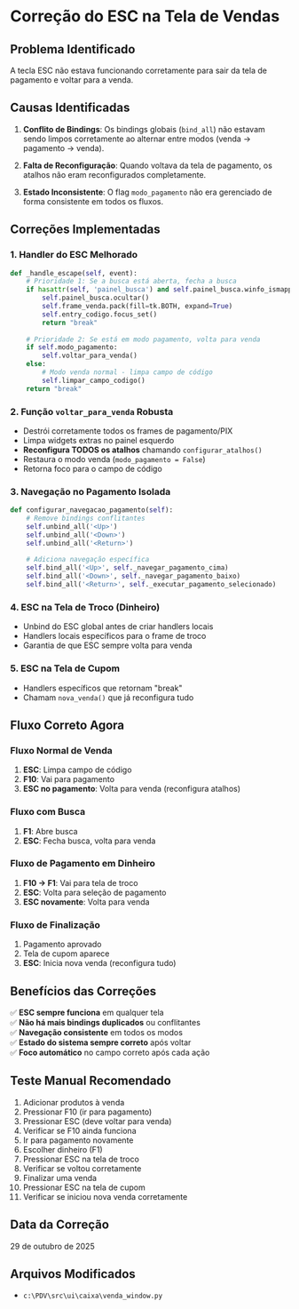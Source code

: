 # Correção do ESC na Tela de Vendas

## Problema Identificado
A tecla ESC não estava funcionando corretamente para sair da tela de pagamento e voltar para a venda.

## Causas Identificadas

1. **Conflito de Bindings**: Os bindings globais (`bind_all`) não estavam sendo limpos corretamente ao alternar entre modos (venda → pagamento → venda).

2. **Falta de Reconfiguração**: Quando voltava da tela de pagamento, os atalhos não eram reconfigurados completamente.

3. **Estado Inconsistente**: O flag `modo_pagamento` não era gerenciado de forma consistente em todos os fluxos.

## Correções Implementadas

### 1. Handler do ESC Melhorado
```python
def _handle_escape(self, event):
    # Prioridade 1: Se a busca está aberta, fecha a busca
    if hasattr(self, 'painel_busca') and self.painel_busca.winfo_ismapped():
        self.painel_busca.ocultar()
        self.frame_venda.pack(fill=tk.BOTH, expand=True)
        self.entry_codigo.focus_set()
        return "break"
    
    # Prioridade 2: Se está em modo pagamento, volta para venda
    if self.modo_pagamento:
        self.voltar_para_venda()
    else:
        # Modo venda normal - limpa campo de código
        self.limpar_campo_codigo()
    return "break"
```

### 2. Função `voltar_para_venda` Robusta
- Destrói corretamente todos os frames de pagamento/PIX
- Limpa widgets extras no painel esquerdo
- **Reconfigura TODOS os atalhos** chamando `configurar_atalhos()`
- Restaura o modo venda (`modo_pagamento = False`)
- Retorna foco para o campo de código

### 3. Navegação no Pagamento Isolada
```python
def configurar_navegacao_pagamento(self):
    # Remove bindings conflitantes
    self.unbind_all('<Up>')
    self.unbind_all('<Down>')
    self.unbind_all('<Return>')
    
    # Adiciona navegação específica
    self.bind_all('<Up>', self._navegar_pagamento_cima)
    self.bind_all('<Down>', self._navegar_pagamento_baixo)
    self.bind_all('<Return>', self._executar_pagamento_selecionado)
```

### 4. ESC na Tela de Troco (Dinheiro)
- Unbind do ESC global antes de criar handlers locais
- Handlers locais específicos para o frame de troco
- Garantia de que ESC sempre volta para venda

### 5. ESC na Tela de Cupom
- Handlers específicos que retornam "break"
- Chamam `nova_venda()` que já reconfigura tudo

## Fluxo Correto Agora

### Fluxo Normal de Venda
1. **ESC**: Limpa campo de código
2. **F10**: Vai para pagamento
3. **ESC no pagamento**: Volta para venda (reconfigura atalhos)

### Fluxo com Busca
1. **F1**: Abre busca
2. **ESC**: Fecha busca, volta para venda

### Fluxo de Pagamento em Dinheiro
1. **F10 → F1**: Vai para tela de troco
2. **ESC**: Volta para seleção de pagamento
3. **ESC novamente**: Volta para venda

### Fluxo de Finalização
1. Pagamento aprovado
2. Tela de cupom aparece
3. **ESC**: Inicia nova venda (reconfigura tudo)

## Benefícios das Correções

✅ **ESC sempre funciona** em qualquer tela  
✅ **Não há mais bindings duplicados** ou conflitantes  
✅ **Navegação consistente** em todos os modos  
✅ **Estado do sistema sempre correto** após voltar  
✅ **Foco automático** no campo correto após cada ação  

## Teste Manual Recomendado

1. Adicionar produtos à venda
2. Pressionar F10 (ir para pagamento)
3. Pressionar ESC (deve voltar para venda)
4. Verificar se F10 ainda funciona
5. Ir para pagamento novamente
6. Escolher dinheiro (F1)
7. Pressionar ESC na tela de troco
8. Verificar se voltou corretamente
9. Finalizar uma venda
10. Pressionar ESC na tela de cupom
11. Verificar se iniciou nova venda corretamente

## Data da Correção
29 de outubro de 2025

## Arquivos Modificados
- `c:\PDV\src\ui\caixa\venda_window.py`
